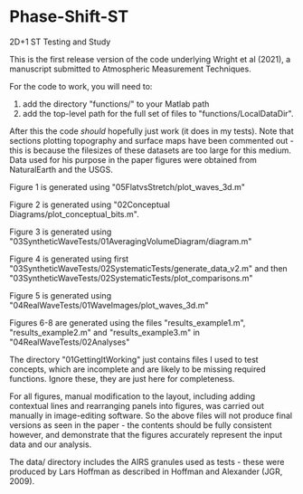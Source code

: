 # Phase-Shift-ST
2D+1 ST Testing and Study

This is the first release version of the code underlying Wright et al (2021), a manuscript submitted to Atmospheric Measurement Techniques.


For the code to work, you will need to:
1. add the directory "functions/" to your Matlab path
2. add the top-level path for the full set of files to "functions/LocalDataDir". 

After this the code *should* hopefully just work (it does in my tests). Note that sections plotting topography and surface maps have been commented
out - this is because the filesizes of these datasets are too large for this medium. Data used for his purpose in the paper figures were obtained
from NaturalEarth and the USGS.


Figure 1 is generated using "05FlatvsStretch/plot_waves_3d.m"

Figure 2 is generated using "02Conceptual Diagrams/plot_conceptual_bits.m". 

Figure 3 is generated using "03SyntheticWaveTests/01AveragingVolumeDiagram/diagram.m"

Figure 4 is generated using first "03SyntheticWaveTests/02SystematicTests/generate_data_v2.m" and then "03SyntheticWaveTests/02SystematicTests/plot_comparisons.m"

Figure 5 is generated using "04RealWaveTests/01WaveImages/plot_waves_3d.m"

Figures 6-8 are generated using the files "results_example1.m", "results_example2.m" and "results_example3.m" in "04RealWaveTests/02Analyses"


The directory "01GettingItWorking" just contains files I used to test concepts, which are incomplete and are likely to be missing required functions. 
Ignore these, they are just here for completeness.


For all figures, manual modification to the layout, including adding contextual lines and rearranging panels into figures, was carried out 
manually in image-editing software. So the above files will not produce final versions as seen in the paper - the contents should be fully 
consistent however, and demonstrate that the figures accurately represent the input data and our analysis.


The data/ directory includes the AIRS granules used as tests - these were produced by Lars Hoffman as described in Hoffman and Alexander (JGR, 2009).
